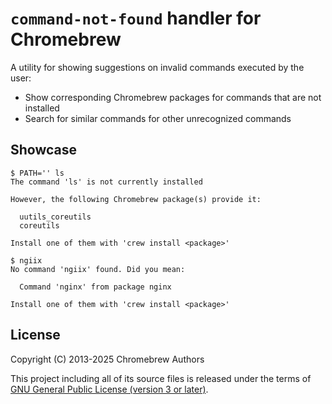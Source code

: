 # `command-not-found` handler for Chromebrew
A utility for showing suggestions on invalid commands executed by the user:

- Show corresponding Chromebrew packages for commands that are not installed
- Search for similar commands for other unrecognized commands

## Showcase
```
$ PATH='' ls
The command 'ls' is not currently installed

However, the following Chromebrew package(s) provide it:

  uutils_coreutils
  coreutils

Install one of them with 'crew install <package>'
```
```
$ ngiix
No command 'ngiix' found. Did you mean:

  Command 'nginx' from package nginx

Install one of them with 'crew install <package>'
```

## License
Copyright (C) 2013-2025 Chromebrew Authors

This project including all of its source files is released under the terms of [GNU General Public License (version 3 or later)](http://www.gnu.org/licenses/gpl.txt).
